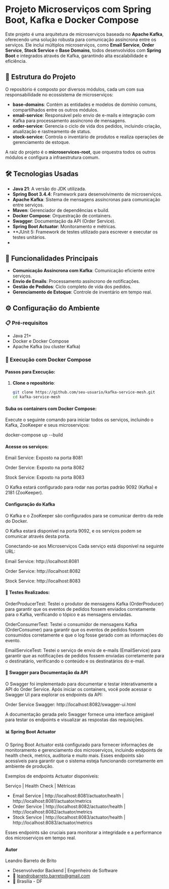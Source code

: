 # Projeto Microserviços com Spring Boot, Kafka e Docker Compose

Este projeto é uma arquitetura de microserviços baseada no **Apache Kafka**, oferecendo uma solução robusta para comunicação assíncrona entre os serviços. Ele inclui múltiplos microserviços, como **Email Service**, **Order Service**, **Stock Service** e **Base Domains**, todos desenvolvidos com **Spring Boot** e integrados através de Kafka, garantindo alta escalabilidade e eficiência.

## 📂 Estrutura do Projeto

O repositório é composto por diversos módulos, cada um com sua responsabilidade no ecossistema de microserviços:

- **base-domains**: Contém as entidades e modelos de domínio comuns, compartilhados entre os outros módulos.
- **email-service**: Responsável pelo envio de e-mails e integração com Kafka para processamento assíncrono de mensagens.
- **order-service**: Gerencia o ciclo de vida dos pedidos, incluindo criação, atualização e rastreamento de status.
- **stock-service**: Controla o inventário de produtos e realiza operações de gerenciamento de estoque.

A raiz do projeto é o **microservices-root**, que orquestra todos os outros módulos e configura a infraestrutura comum.

## 🛠 Tecnologias Usadas

- **Java 21**: A versão do JDK utilizada.
- **Spring Boot 3.4.4**: Framework para desenvolvimento de microserviços.
- **Apache Kafka**: Sistema de mensagens assíncronas para comunicação entre serviços.
- **Maven**: Gerenciador de dependências e build.
- **Docker Compose**: Orquestração de containers.
- **Swagger**: Documentação da API (Order Service).
- **Spring Boot Actuator**: Monitoramento e métricas.
- **JUnit 5: Framework de testes utilizado para escrever e executar os testes unitários.
- 
## 🚀 Funcionalidades Principais

- **Comunicação Assíncrona com Kafka**: Comunicação eficiente entre serviços.
- **Envio de Emails**: Processamento assíncrono de notificações.
- **Gestão de Pedidos**: Ciclo completo de vida dos pedidos.
- **Gerenciamento de Estoque**: Controle de inventário em tempo real.

## ⚙️ Configuração do Ambiente

### 📋 Pré-requisitos

- Java 21+
- Docker e Docker Compose
- Apache Kafka (ou cluster Kafka)

### 🐳 Execução com Docker Compose

#### Passos para Execução:

1. **Clone o repositório**:
   ```bash
   git clone https://github.com/seu-usuario/kafka-service-mesh.git
   cd kafka-service-mesh
#### Suba os containers com Docker Compose:

Execute o seguinte comando para iniciar todos os serviços, incluindo o Kafka, ZooKeeper e seus microserviços:

docker-compose up --build


#### Acesse os serviços:

Email Service: Exposto na porta 8081

Order Service: Exposto na porta 8082

Stock Service: Exposto na porta 8083

O Kafka estará configurado para rodar nas portas padrão 9092 (Kafka) e 2181 (ZooKeeper).

    
#### Configuração do Kafka
O Kafka e o ZooKeeper são configurados para se comunicar dentro da rede do Docker.

O Kafka estará disponível na porta 9092, e os serviços podem se comunicar através desta porta.

Conectando-se aos Microserviços
Cada serviço está disponível na seguinte URL:

Email Service: http://localhost:8081

Order Service: http://localhost:8082

Stock Service: http://localhost:8083

#### 🧪 Testes Realizados:

OrderProducerTest: Testei o produtor de mensagens Kafka (OrderProducer) para garantir que os eventos de pedidos fossem enviados corretamente para o Kafka, verificando o tópico e as mensagens enviadas.

OrderConsumerTest: Testei o consumidor de mensagens Kafka (OrderConsumer) para garantir que os eventos de pedidos fossem consumidos corretamente e que o log fosse gerado com as informações do evento.

EmailServiceTest: Testei o serviço de envio de e-mails (EmailService) para garantir que as notificações de pedidos fossem enviadas corretamente para o destinatário, verificando o conteúdo e os destinatários do e-mail.

#### 📖 Swagger para Documentação da API
O Swagger foi implementado para documentar e testar interativamente a API do Order Service. Após iniciar os containers, você pode acessar o Swagger UI para explorar os endpoints da API:

Order Service Swagger: http://localhost:8082/swagger-ui.html

A documentação gerada pelo Swagger fornece uma interface amigável para testar os endpoints e visualizar as respostas das requisições.

#### 📊 Spring Boot Actuator
O Spring Boot Actuator está configurado para fornecer informações de monitoramento e gerenciamento dos microserviços, incluindo endpoints de health check, metrics, auditoria e muito mais. Esses endpoints são acessíveis para garantir que o sistema esteja funcionando corretamente em ambiente de produção.

Exemplos de endpoints Actuator disponíveis:

Serviço | Health Check | Métricas
- Email Service | http://localhost:8081/actuator/health | http://localhost:8081/actuator/metrics
- Order Service | http://localhost:8082/actuator/health | http://localhost:8082/actuator/metrics
- Stock Service | http://localhost:8083/actuator/health | http://localhost:8083/actuator/metrics


Esses endpoints são cruciais para monitorar a integridade e a performance dos microserviços em tempo real.

####  Autor

Leandro Barreto de Brito
-  Desenvolvedor Backend | Engenheiro de Software
-  📧 leandrobarreto.barreto@gmail.com
-  📍 Brasília - DF

